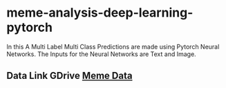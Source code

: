 # meme-analysis-deep-learning-pytorch
In this A Multi Label Multi Class Predictions are made using Pytorch Neural Networks. The Inputs for the Neural Networks are Text and Image.

## Data Link GDrive [Meme Data]([https://pages.github.com/](https://drive.google.com/drive/folders/1zAoPV597VqtfmY_2W7Ap1SrCH27vyFYl?usp=sharing))
